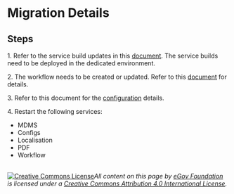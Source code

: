 # Migration Details

## Steps

1\. Refer to the service build updates in this [document](mdms-configuration-and-service-build-updates.md). The service builds need to be deployed in the dedicated environment.

2\. The workflow needs to be created or updated. Refer to this [document](workflow-configuration-changes.md) for details.

3\. Refer to this document for the [configuration](mdms-configuration-and-service-build-updates.md) details.&#x20;

4\. Restart the following services:&#x20;

* MDMS
* &#x20;Configs
* Localisation
* PDF
* Workflow

\
[![Creative Commons License](https://i.creativecommons.org/l/by/4.0/80x15.png)](http://creativecommons.org/licenses/by/4.0/)_All content on this page by_ [_eGov Foundation_](https://egov.org.in/) _is licensed under a_ [_Creative Commons Attribution 4.0 International License_](http://creativecommons.org/licenses/by/4.0/)_._

